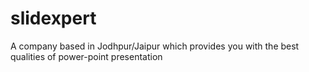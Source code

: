 # slidexpert
A company based in Jodhpur/Jaipur which provides you with the best qualities of power-point presentation 
